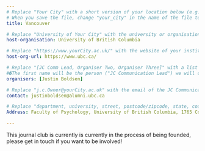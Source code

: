 ```yaml
---
# Replace "Your City" with a short version of your location below (e.g. Bristol or Singapore)
# When you save the file, change "your_city" in the name of the file to what you filled out below
title: Vancouver 

# Replace "University of Your City" with the university or organisation that is hoping the journal club (e.g. University of Bristol or Nanyang Technical University)
host-organisation: University of British Columbia

# Replace "https://www.yourCity.ac.uk/" with the website of your institution
host-org-url: https://www.ubc.ca/

# Replace "[JC Comm Lead, Organiser Two, Organiser Three]" with a list of the people/person organising the journal club separated by commas 
#�The first name will be the person ("JC Communication Lead") we will contact to communicate news about ReproducibiliTea 
organisers: [Justin Boldsen] 

# Replace "j.c.Owner@yourCity.ac.uk" with the email of the JC Communication Lead
contact: justinboldsen@alumni.ubc.ca

# Replace "department, university, street, postcode/zipcode, state, country" with the departmental address of the JC Communication Lead (we need that to send you merchandise)
Address: Faculty of Psychology, University of British Columbia, 1765 Cotton Drive, V5N 3V1, BC, Canada

---
```


This journal club is currently is currently in the process of being founded, please get in touch if you want to be involved!